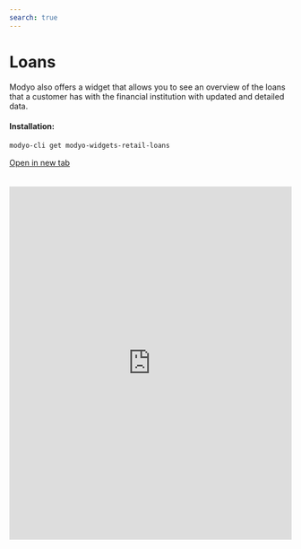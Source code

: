 ```yaml
---
search: true
---
```


# Loans

Modyo also offers a widget that allows you to see an overview of the loans that a customer has with the financial institution with updated and detailed data.

#### Installation:

```bash
modyo-cli get modyo-widgets-retail-loans
```

[Open in new tab](https://widgets.modyo.com/retail/loans)

<iframe id="widgetFrame" src="https://widgets.modyo.com/retail/loans" width="100%"  frameBorder="0" style="min-height:630px;overflow:auto;margin-top:20px;"></p>

<table spaces-before="0">
  <tr>
    <th>
      Feature
    </th>
    
    <th>
      Description
    </th>
  </tr>
  
  <tr>
    <td>
      Loan Summary
    </td>
    
    <td>
      Displays information on the customer's current loans, such as type of loan, name and application number.
    </td>
  </tr>
  
  <tr>
    <td>
      Loan Detail
    </td>
    
    <td>
      When you select view details, the widget displays more detailed information about the loan including outstanding balance, date awarded, end date, loan type and payment amount. Includes information on upcoming due dates.
    </td>
  </tr>
</table>

<script>

  export default {
    mounted() {

      function setIframeHeightCO(id, ht) {
          var ifrm = document.getElementById(id);
          if(ifrm) {
            ifrm.style.height = ht + 4 + "px";
          }
      }
      // iframed document sends its height using postMessage
      function handleDocHeightMsg(e) {
          // check origin
          if ( e.origin === 'https://widgets-es.modyo.com' ) {
              // parse data
              var data = JSON.parse( e.data );

              console.log('data:', data)
              // check data object
              if ( data['docHeight'] ) {
                  setIframeHeightCO( 'widgetFrame', data['docHeight'] );
              } else {
                  setIframeHeightCO( 'widgetFrame', 700 );
              }
          }
      }

      // assign message handler
      if ( window.addEventListener ) {
          window.addEventListener('message', handleDocHeightMsg, false);
      }
    }
  }

</script>
